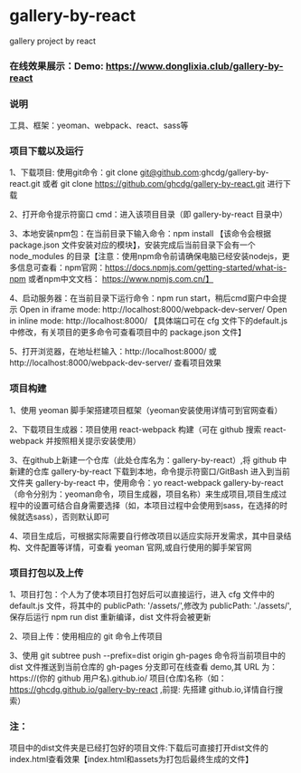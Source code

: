 # gallery-by-react
gallery project by react

### 在线效果展示：Demo: https://www.donglixia.club/gallery-by-react

### 说明

工具、框架：yeoman、webpack、react、sass等

### 项目下载以及运行
1、下载项目: 使用git命令：git clone git@github.com:ghcdg/gallery-by-react.git     或者 git clone https://github.com/ghcdg/gallery-by-react.git 进行下载

2、打开命令提示符窗口 cmd：进入该项目目录（即 gallery-by-react 目录中）

3、本地安装npm包：在当前目录下输入命令：npm install 【该命令会根据 package.json 文件安装对应的模块】，安装完成后当前目录下会有一个 node_modules 的目录【注意：使用npm命令前请确保电脑已经安装nodejs，更多信息可查看：npm官网：https://docs.npmjs.com/getting-started/what-is-npm  或者npm中文文档： https://www.npmjs.com.cn/】

4、启动服务器：在当前目录下运行命令：npm run start，稍后cmd窗户中会提示  Open in iframe mode:  http://localhost:8000/webpack-dev-server/
  Open in inline mode:  http://localhost:8000/ 
  【具体端口可在 cfg 文件下的default.js中修改，有关项目的更多命令可查看项目中的 package.json 文件】

5、打开浏览器，在地址栏输入：http://localhost:8000/ 或 http://localhost:8000/webpack-dev-server/ 查看项目效果


### 项目构建

1、使用 yeoman 脚手架搭建项目框架（yeoman安装使用详情可到官网查看）

2、下载项目生成器：项目使用 react-webpack 构建（可在 github 搜索 react-webpack 并按照相关提示安装使用）

3、在github上新建一个仓库（此处仓库名为：gallery-by-react）,将 github 中新建的仓库 gallery-by-react 下载到本地，命令提示符窗口/GitBash 进入到当前文件夹 gallery-by-react 中，使用命令：yo react-webpack gallery-by-react （命令分别为：yeoman命令，项目生成器，项目名称）来生成项目,项目生成过程中的设置可结合自身需要选择（如，本项目过程中会使用到sass，在选择的时候就选sass），否则默认即可

4、项目生成后，可根据实际需要自行修改项目以适应实际开发需求，其中目录结构、文件配置等详情，可查看 yeoman 官网,或自行使用的脚手架官网

### 项目打包以及上传

1、项目打包：个人为了使本项目打包好后可以直接运行，进入 cfg 文件中的 default.js 文件，将其中的 publicPath: '/assets/',修改为 publicPath: './assets/',保存后运行 npm run dist 重新编译，dist 文件将会被更新

2、项目上传：使用相应的 git 命令上传项目

3、使用 git subtree push --prefix=dist origin gh-pages 命令将当前项目中的 dist 文件推送到当前仓库的 gh-pages 分支即可在线查看 demo,其 URL 为： https://(你的 github 用户名).github.io/ 项目(仓库)名称（如：https://ghcdg.github.io/gallery-by-react ,前提: 先搭建 github.io,详情自行搜索）

### 注：
项目中的dist文件夹是已经打包好的项目文件:下载后可直接打开dist文件的index.html查看效果【index.html和assets为打包后最终生成的文件】 


